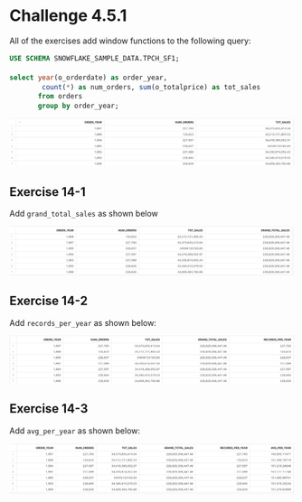 # Challenge 4.5.1

All of the exercises add window functions to the following query:

```sql
USE SCHEMA SNOWFLAKE_SAMPLE_DATA.TPCH_SF1;

select year(o_orderdate) as order_year,
        count(*) as num_orders, sum(o_totalprice) as tot_sales
       from orders
       group by order_year;
```

![image-20231027205632461](images/image-20231027205632461.png)

## Exercise 14-1

Add `grand_total_sales` as shown below

![image-20231027205608387](images/image-20231027205608387.png)

## Exercise 14-2

Add `records_per_year` as shown below:



![image-20231027205938054](images/image-20231027205938054.png)

## Exercise 14-3

Add `avg_per_year` as shown below:

![image-20231027210053462](images/image-20231027210053462.png)

